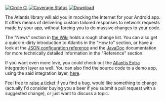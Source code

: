 [![Circle CI](https://circleci.com/gh/echsylon/atlantis/tree/master.svg?style=shield)](https://circleci.com/gh/echsylon/atlantis/tree/master) [![Coverage Status](https://coveralls.io/repos/github/echsylon/atlantis/badge.svg?branch=master)](https://coveralls.io/github/echsylon/atlantis?branch=master) [![Download](https://api.bintray.com/packages/echsylon/maven/atlantis/images/download.svg) ](https://bintray.com/echsylon/maven/atlantis/_latestVersion)

The Atlantis library will aid you in mocking the Internet for your Android app. It offers means of delivering custom tailored responses to network requests made by your app, without forcing you to do massive changes to your code.

The "News" section in [the Wiki](https://github.com/echsylon/atlantis/wiki) holds a rough change list. You can also get a quick-n-dirty introduction to Atlantis in the "How to" section, or have a look at the [JSON configuration reference](https://github.com/echsylon/atlantis/wiki/JSON-Configuration-File) and the [JavaDoc](http://echsylon.github.io/atlantis/javadoc/index.html) documentation for more technically detailed information in the "Reference" section.

If you want even more love, you could check out the [Atlantis Extra](https://github.com/echsylon/atlantis-extra/wiki) integration layer as well. You can also find the source code to a demo app, using the said integration layer, [here](https://github.com/echsylon/atlantis-demo).

Feel free to [raise a ticket](https://github.com/echsylon/atlantis/issues) if you find a bug, would like something to change (actually I'd consider buying you a beer if you submit a pull request with a suggested change), or just want to discuss a topic.
